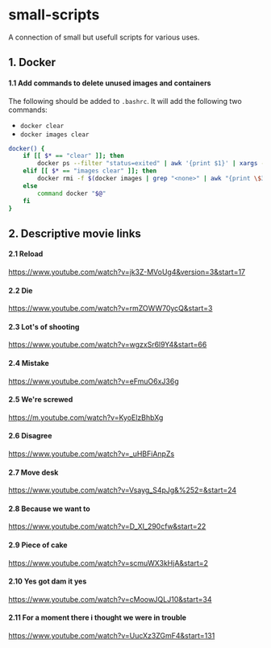 # small-scripts
A connection of small but usefull scripts for various uses.

## 1. Docker

#### 1.1 Add commands to delete unused images and containers

The following should be added to `.bashrc`. It will add the following two commands:
* `docker clear`
* `docker images clear`

```bash
docker() {
    if [[ $* == "clear" ]]; then
        docker ps --filter "status=exited" | awk '{print $1}' | xargs --no-run-if-empty docker rm
    elif [[ $* == "images clear" ]]; then
        docker rmi -f $(docker images | grep "<none>" | awk "{print \$3}")
    else
        command docker "$@"
    fi
}
```

## 2. Descriptive movie links

#### 2.1 Reload
https://www.youtube.com/watch?v=jk3Z-MVoUg4&version=3&start=17

#### 2.2 Die
https://www.youtube.com/watch?v=rmZOWW70ycQ&start=3

#### 2.3 Lot's of shooting
https://www.youtube.com/watch?v=wgzxSr6l9Y4&start=66

#### 2.4 Mistake
https://www.youtube.com/watch?v=eFmuO6xJ36g

#### 2.5 We're screwed
https://m.youtube.com/watch?v=KyoElzBhbXg

#### 2.6 Disagree
https://www.youtube.com/watch?v=_uHBFiAnpZs

#### 2.7 Move desk
https://www.youtube.com/watch?v=Vsayg_S4pJg&%252=&start=24

#### 2.8 Because we want to
https://www.youtube.com/watch?v=D_XI_290cfw&start=22

#### 2.9 Piece of cake
https://www.youtube.com/watch?v=scmuWX3kHjA&start=2

#### 2.10 Yes got dam it yes
https://www.youtube.com/watch?v=cMoowJQLJ10&start=34

#### 2.11 For a moment there i thought we were in trouble
https://www.youtube.com/watch?v=UucXz3ZGmF4&start=131
